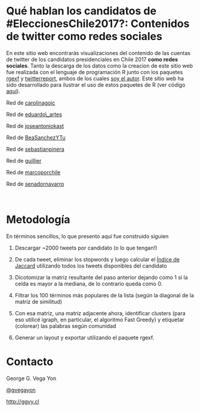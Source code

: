 
Qué hablan los candidatos de \#EleccionesChile2017?: Contenidos de twitter como redes sociales
==============================================================================================

En este sitio web encontrarás visualizaciones del contenido de las cuentas de twitter de los candidatos presidenciales en Chile 2017 **como redes sociales**. Tanto la descarga de los datos como la creacion de este sitio web fue realizada con el lenguaje de programación R junto con los paquetes [rgexf](https://github.com/gvegayon/rgexf) y [twitterreport](https://github.com/gvegayon/twitterreport), ambos de los cuales [soy el autor](http://ggvy.cl). Este sitio web ha sido desarrollado para ilustrar el uso de estos paquetes de R (ver código [aquí](https://github.com/gvegayon/elecciones2017)).

<p>
Red de <a href="carolinagoic/index.html">carolinagoic</a>
</p>
<p>
Red de <a href="eduardo_artes/index.html">eduardo\_artes</a>
</p>
<p>
Red de <a href="joseantoniokast/index.html">joseantoniokast</a>
</p>
<p>
Red de <a href="BeaSanchezYTu/index.html">BeaSanchezYTu</a>
</p>
<p>
Red de <a href="sebastianpinera/index.html">sebastianpinera</a>
</p>
<p>
Red de <a href="guillier/index.html">guillier</a>
</p>
<p>
Red de <a href="marcoporchile/index.html">marcoporchile</a>
</p>
<p>
Red de <a href="senadornavarro/index.html">senadornavarro</a>
</p>
<br>

Metodología
===========

En términos sencillos, lo que presento aquí fue construido siguien

1.  Descargar ~2000 tweets por candidato (o lo que tengan!)

2.  De cada tweet, eliminar los stopwords y luego calcular el [Índice de Jaccard](https://es.wikipedia.org/wiki/%C3%8Dndice_Jaccard) utilizando todos los tweets disponibles del candidato

3.  Dicotomizar la matriz resultante del paso anterior dejando como 1 si la celda es mayor a la mediana, de lo contrario queda como 0.

4.  Filtrar los 100 términos más populares de la lista (según la diagonal de la matriz de similitud)

5.  Con esa matriz, una matriz adjacente ahora, identificar clusters (para eso utilicé igraph, en particular, el algoritmo Fast Greedy) y etiquetar (colorear) las palabras según comunidad

6.  Generar un layout y exportar utilizando el paquete rgexf.

Contacto
========

George G. Vega Yon

[@gvegayon](https://twitter.com/gvegayon)

<http://ggvy.cl>
